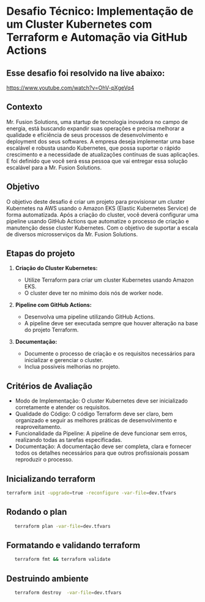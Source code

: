 # Desafio Técnico: Implementação de um Cluster Kubernetes com Terraform e Automação via GitHub Actions

## Esse desafio foi resolvido na live abaixo:

https://www.youtube.com/watch?v=OhV-pXgeVq4

## Contexto
Mr. Fusion Solutions, uma startup de tecnologia inovadora no campo de energia, está buscando expandir suas operações e precisa melhorar a qualidade e eficiência de seus processos de desenvolvimento e deployment dos seus softwares. A empresa deseja implementar uma base escalável e robusta usando Kubernetes, que possa suportar o rápido crescimento e a necessidade de atualizações contínuas de suas aplicações.
E foi definido que você será essa pessoa que vai entregar essa solução escalável para a Mr. Fusion Solutions.

## Objetivo

O objetivo deste desafio é criar um projeto para provisionar um cluster Kubernetes na AWS usando o Amazon EKS (Elastic Kubernetes Service) de forma automatizada. Após a criação do cluster, você deverá configurar uma pipeline usando GitHub Actions que automatize o processo de criação e manutenção desse cluster Kubernetes. Com o objetivo de suportar a escala de diversos microsserviços da Mr. Fusion Solutions.

## Etapas do projeto

1. **Criação do Cluster Kubernetes:**
   - Utilize Terraform para criar um cluster Kubernetes usando Amazon EKS.
   - O cluster deve ter no mínimo dois nós de worker node.

2. **Pipeline com GitHub Actions:**
   - Desenvolva uma pipeline utilizando GitHub Actions.
   - A pipeline deve ser executada sempre que houver alteração na base do projeto Terraform.

3. **Documentação:**
   - Documente o processo de criação e os requisitos necessários para inicializar e gerenciar o cluster.
   - Inclua possíveis melhorias no projeto.

## Critérios de Avaliação

- Modo de Implementação: O cluster Kubernetes deve ser inicializado corretamente e atender os requisitos.
- Qualidade do Código: O código Terraform deve ser claro, bem organizado e seguir as melhores práticas de desenvolvimento e reaproveitamento.
- Funcionalidade da Pipeline: A pipeline de deve funcionar sem erros, realizando todas as tarefas especificadas.
- Documentação: A documentação deve ser completa, clara e fornecer todos os detalhes necessários para que outros profissionais possam reproduzir o processo.

## Inicializando terraform
```bash
terraform init -upgrade=true -reconfigure -var-file=dev.tfvars  
```
## Rodando o plan
```bash
   terraform plan -var-file=dev.tfvars
```
## Formatando e validando terraform
```bash
   terraform fmt && terraform validate
```
## Destruindo ambiente
```bash
   terraform destroy  -var-file=dev.tfvars   
```